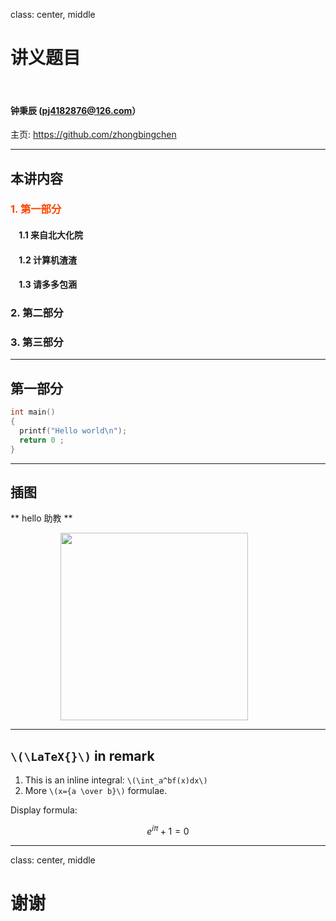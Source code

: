 class: center, middle

# 讲义题目

&nbsp;
&nbsp;

#### 钟秉辰 (pj4182876@126.com）
主页: https://github.com/zhongbingchen

---

## 本讲内容

### <font color="orangered">1. 第一部分</font>

#### &nbsp; &nbsp; 1.1 来自北大化院
#### &nbsp; &nbsp; 1.2 计算机渣渣
#### &nbsp; &nbsp; 1.3 请多多包涵

### 2. 第二部分

### 3. 第三部分

---

## 第一部分

```c
int main()
{
  printf("Hello world\n");
  return 0 ;
}
```

---

## 插图

** hello 助教 **

<img src="https://upload.wikimedia.org/wikipedia/commons/9/95/Ada_Lovelace_color.svg" width=300 style="margin: 0px 80px">

---

## `\(\LaTeX{}\)` in remark


1. This is an inline integral: `\(\int_a^bf(x)dx\)`
2. More `\(x={a \over b}\)` formulae.

Display formula:

$$e^{i\pi} + 1 = 0$$

---

class: center, middle

# 谢谢
